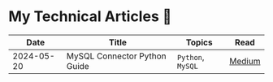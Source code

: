 
# My Technical Articles 📝

| Date       | Title                          | Topics                    | Read |
|------------|--------------------------------|---------------------------|------|
| 2024-05-20 | MySQL Connector Python Guide   | `Python`, `MySQL`         | [Medium](https://medium.com/@dhyaandk11/using-mysql-connector-python-for-mysql-database-management-in-python-b8e1c44a18fc) |
